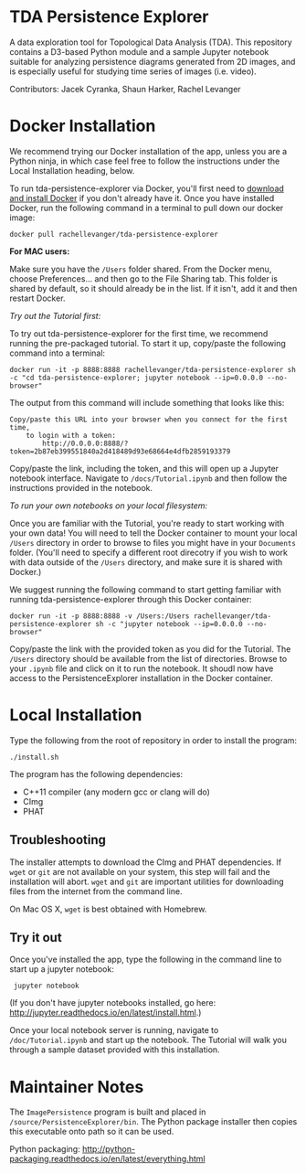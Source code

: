 # TDA Persistence Explorer

A data exploration tool for Topological Data Analysis (TDA). This repository contains a D3-based Python module and a sample Jupyter notebook suitable for analyzing persistence diagrams generated from 2D images, and is especially useful for studying time series of images (i.e. video). 


Contributors:
Jacek Cyranka,
Shaun Harker,
Rachel Levanger


# Docker Installation

We recommend trying our Docker installation of the app, unless you are a Python ninja, in which case feel free to follow the instructions under the Local Installation heading, below.

To run tda-persistence-explorer via Docker, you'll first need to [download and install Docker](https://www.docker.com/) if you don't already have it. Once you have installed Docker, run the following command in a terminal to pull down our docker image:

`docker pull rachellevanger/tda-persistence-explorer`

**For MAC users:**

Make sure you have the `/Users` folder shared. From the Docker menu, choose Preferences... and then go to the File Sharing tab. This folder is shared by default, so it should already be in the list. If it isn't, add it and then restart Docker.

*Try out the Tutorial first:*

To try out tda-persistence-explorer for the first time, we recommend running the pre-packaged tutorial. To start it up, copy/paste the following command into a terminal:

`docker run -it -p 8888:8888 rachellevanger/tda-persistence-explorer sh -c "cd tda-persistence-explorer; jupyter notebook --ip=0.0.0.0 --no-browser"`

The output from this command will include something that looks like this:

```
Copy/paste this URL into your browser when you connect for the first time,
    to login with a token:
        http://0.0.0.0:8888/?token=2b87eb399551840a2d418489d93e68664e4dfb2859193379
```
Copy/paste the link, including the token, and this will open up a Jupyter notebook interface. Navigate to `/docs/Tutorial.ipynb` and then follow the instructions provided in the notebook.

*To run your own notebooks on your local filesystem:*

Once you are familiar with the Tutorial, you're ready to start working with your own data! You will need to tell the Docker container to mount your local `/Users` directory in order to browse to files you might have in your `Documents` folder. (You'll need to specify a different root direcotry if you wish to work with data outside of the `/Users` directory, and make sure it is shared with Docker.)

We suggest running the following command to start getting familiar with running tda-persistence-explorer through this Docker container:

`docker run -it -p 8888:8888 -v /Users:/Users rachellevanger/tda-persistence-explorer sh -c "jupyter notebook --ip=0.0.0.0 --no-browser"`

Copy/paste the link with the provided token as you did for the Tutorial. The `/Users` directory should be available from the list of directories. Browse to your `.ipynb` file and click on it to run the notebook. It shoudl now have access to the PersistenceExplorer installation in the Docker container.



# Local Installation

Type the following from the root of repository in order to install the program:

    ./install.sh

The program has the following dependencies:

* C++11 compiler (any modern gcc or clang will do)
* CImg
* PHAT

## Troubleshooting

The installer attempts to download the CImg and PHAT dependencies. If `wget` or `git` are not available on your system, this step will fail and the installation will abort. `wget` and `git` are important utilities for downloading files from the internet from the command line.

On Mac OS X, `wget` is best obtained with Homebrew.

## Try it out

Once you've installed the app, type the following in the command line to start up a jupyter notebook:

     jupyter notebook

(If you don't have jupyter notebooks installed, go here: <http://jupyter.readthedocs.io/en/latest/install.html>.)

Once your local notebook server is running, navigate to `/doc/Tutorial.ipynb` and start up the notebook. The Tutorial will walk you through a sample dataset provided with this installation.

# Maintainer Notes

The `ImagePersistence` program is built and placed in `/source/PersistenceExplorer/bin`. The Python package installer then copies this executable onto path so it can be used.

Python packaging: <http://python-packaging.readthedocs.io/en/latest/everything.html>




